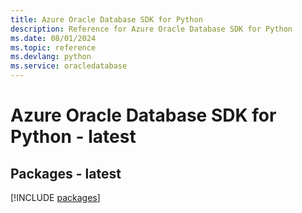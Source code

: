 ```yaml
---
title: Azure Oracle Database SDK for Python
description: Reference for Azure Oracle Database SDK for Python
ms.date: 08/01/2024
ms.topic: reference
ms.devlang: python
ms.service: oracledatabase
---
```

# Azure Oracle Database SDK for Python - latest
## Packages - latest
[!INCLUDE [packages](oracle-database-index.md)]